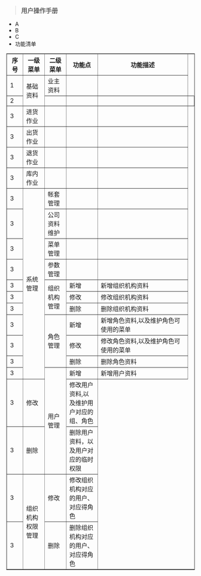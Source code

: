 > ### 用户操作手册

* A
* B
* C
* 功能清单
<table border="1">
<tr>
<th width="30">序号</th>
<th width="50">一级菜单</th>
<th width="50">二级菜单</th>
<th width="80">功能点</th>
<th width="300">功能描述</th>
</tr>
<tr>
<td>1</td>
<td rowspan="2">基础资料</td>
<td>业主资料</td>
<td></td>
<td></td>
</tr>
<tr>
<td>2</td>
<td></td>
<td></td>
<td></td>
<td></td>
</tr>
<tr>
<td>3</td>
<td>进货作业</td>
<td></td>
<td></td>
<td></td>
</tr>
<td>3</td>
<td>出货作业</td>
<td></td>
<td></td>
<td></td>
</tr>
<tr>
<td>3</td>
<td>退货作业</td>
<td></td>
<td></td>
<td></td>
</tr>
<tr>
<td>3</td>
<td>库内作业</td>
<td></td>
<td></td>
<td></td>
</tr>
<tr>
<td>3</td>
<td rowspan="11">系统管理</td>
<td>帐套管理</td>
<td></td>
<td></td>
</tr>
<tr>
<td>3</td>
<td>公司资料维护</td>
<td></td>
<td></td>
</tr>
<tr>
<td>3</td>
<td>菜单管理</td>
<td></td>
<td></td>
</tr>
<tr>
<td>3</td>
<td>参数管理</td>
<td></td>
<td></td>
</tr>
<tr>
<td>3</td>
<td rowspan="3">组织机构管理</td>
<td>新增</td>
<td>新增组织机构资料</td>
</tr>
<tr>
<td>3</td>
<td>修改</td>
<td>修改组织机构资料</td>
</tr>
<tr>
<td>3</td>
<td>删除</td>
<td>删除组织机构资料</td>
</tr>
<tr>
<td>3</td>
<td rowspan="3">角色管理</td>
<td>新增</td>
<td>新增角色资料,以及维护角色可使用的菜单</td>
</tr>
<tr>
<td>3</td>
<td>修改</td>
<td>修改角色资料,以及维护角色可使用的菜单</td>
</tr>
<tr>
<td>3</td>
<td>删除</td>
<td>删除角色资料</td>
</tr>
<tr>
<td>3</td>
<td rowspan="3">用户管理</td>
<td>新增</td>
<td>新增用户资料</td>
</tr>
<tr>
<td>3</td>
<td>修改</td>
<td>修改用户资料,以及维护用户对应的组、角色</td>
</tr>
<tr>
<td>3</td>
<td>删除</td>
<td>删除用户资料，以及用户对应的临时权限</td>
</tr>
<tr>
<td>3</td>
<td rowspan="2">组织机构权限管理</td>
<td>修改</td>
<td>修改组织机构对应的用户、对应得角色</td>
</tr>
<tr>
<td>3</td>
<td>删除</td>
<td>删除组织机构对应的用户、对应得角色</td>
</tr>
</table>